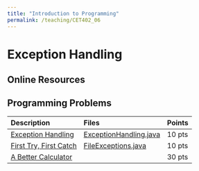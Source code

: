 ```yaml
---
title: "Introduction to Programming"
permalink: /teaching/CET402_06
---
```


# Exception Handling

## Online Resources

## Programming Problems

| Description   | Files | Points |
| :------------ | :---- |:----- |
| [Exception Handling](/files/CET402/06_ExceptionHandling.pdf) | [ExceptionHandling.java](/files/CET402/ExceptionHandling.java)       | 10 pts |
| [First Try, First Catch](/files/CET402/06_FirstTryFirstCatch.pdf) | [FileExceptions.java](/files/CET402/FileExceptions.java)      | 10 pts |
| [A Better Calculator](/files/CET402/06_ABetterCalculator.pdf) |                                                                     | 30 pts |
